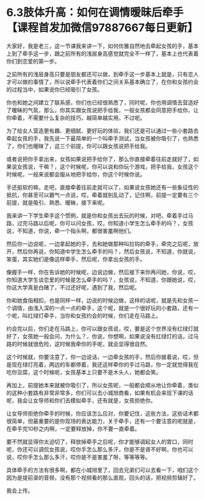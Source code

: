 # 6.3肢体升高：如何在调情暧昧后牵手【课程首发加微信97887667每日更新】

大家好，我是老三，这一节课我来讲一下，如何优雅自然地去牵起女孩的手，基本上到了牵手这一步，跟之前所有的浅层身高感觉就完全不一样了，基本上也代表着你们到恋爱的第一步。

之前所有的浅层身高只要是朋友都还可以做，到牵手这一步基本上就是，只有恋人才可以做的事情了，所以说牵手代表着你们之间关系基本确立了，在你和女孩约会的过程当中，如果说你已经吸引了女孩。

你也和她之间建立了联系感，你们也已经很熟悉了，同时呢，你也用调情去营造好了暧昧的气氛，那么，你其实跟女孩说把手给我，一般女孩都会同意把手给你，让你牵着，不需要什么复杂的技巧，越简单越实用，不过呢。

为了给女人营造更有趣、更细腻、更好玩的体验，我们还是可以通过一些小套路去牵起女孩的手，我先说一下最简单的一个叫牵手测试，当女孩被你吸引了，也熟悉了，你们也暧昧了，这三个前提，你可以跟女孩说把手给我。

或者说把你手拿出来，女孩如果说把手给你了，那么你直接牵着往前走就好了，如果说女孩说，干嘛？，这个时候呢，你可以说和你玩个游戏，把手给我，女孩这个时候呢，一般来说都会服从地把手给你，你这个时候你说。

手还挺软的嘛，走吧，直接牵着往前走就可以了，如果说女孩她还有一些象征性的抵抗，你甚至可以霸气一点说，哎，牵着就别乱动了，记住啊，前提一定要有三个前提，就是吸引、熟悉、暧昧，接下来呢。

我来讲一下学生牵手这个惯例，就是你和女孩出去玩的时候，对吧，牵着手过马路，过完马路以后呢，你可以问女孩，哎，你知道小学生怎么牵手的吗？，女孩说，不知道，你说，牵一个指头啊，都很害羞啊他们。

然后你一边说呢，一边拿起她的手，去和她做那种叫拉钩的牵手，牵完之后呢，放开，然后你再说，你知道中学生怎么牵手的吗？，然后女孩说，不知道，你就说，笨蛋，其实她们是像这样牵手，然后呢，你拿出女孩的手。

像握手一样，你在告诉她的时候呢，边说边做，然后接下来你再问她，你说，哎，你知道大学生谈恋爱的时候是怎么牵手的吗？，女孩说，不知道，你跟她说，哎，你这大学真是白赌了，不过还好呢，遇到了我，然后呢。

你和她食指相扣，也是同样一样，边说的时候边做，这样的话呢，就是先和女孩一个调情，由浅入深的一点一点的牵手，这个呢，就是一个很好玩的小套路，还有一个呢，叫红绿灯牵手，当你和女孩约会的时候，你们走在马路上。

约会完以后，你们走在马路上，你可以跟女孩说，哎，要是这个世界没有红绿灯就好了，女孩她一般会问，为什么？，你说，你想啊，如果说没有红绿灯的话，过马路的时候就很危险，这时候我牵你的手呢，就会显得很自然。

这个时候就，你要注意了，你一边说话，一边牵女孩的手，然后你接着说，哎，但是现在绿灯亮着，两边的车都停着，我还这样牵你的手过马路，你一定就觉得我在吃你豆腐，这个时候呢，女孩基本上只要不是木头人，她都会笑。

再加上，前提她本来就被你吸引了，所以女孩呢，一般都会顺从地让你牵着，类似的这种小套路有非常非常多，你们可以去小城旭商看，如果有机会来现下课的话呢，我会让女导师和你们去模拟牵手，还有就是，女孩拒绝你。

让女导师拒绝你牵手的时候，你应该怎么应对，你要记住，这些方法，这些话术都很简单，但最重要的是你现场的表达能力，关于牵手，还有一个要注意的呢就是，在牵手完10秒之内啊，一定要释放掉，你不要一直牵着。

要不然就显得你太迫切了，释放掉牵手之后呢，你才能够调起女人的胃口，同时呢，你还可以调侃女孩说，哎你手怎么那么多汗，你是不是肾不好啊，你也可以说，哎你手怎么那么多汗，哎你是不是害羞了呀，等等等等。

具体牵手的方法有很多啊，都在小城旭里了，回去兄弟们可以去看一下，咱们这个因为是提前录的音频，没有那个视频看的那么直观，回头的话，把视频剪辑好了。

我会上传。
